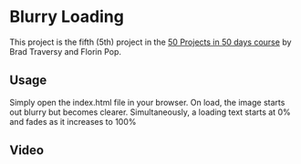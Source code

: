 # Blurry Loading

This project is the fifth (5th) project in the [50 Projects in 50 days course](https://www.udemy.com/course/50-projects-50-days/) by Brad Traversy and Florin Pop.

## Usage

Simply open the index.html file in your browser.
On load, the image starts out blurry but becomes clearer. Simultaneously, a loading text starts at 0% and fades as it increases to 100%

## Video